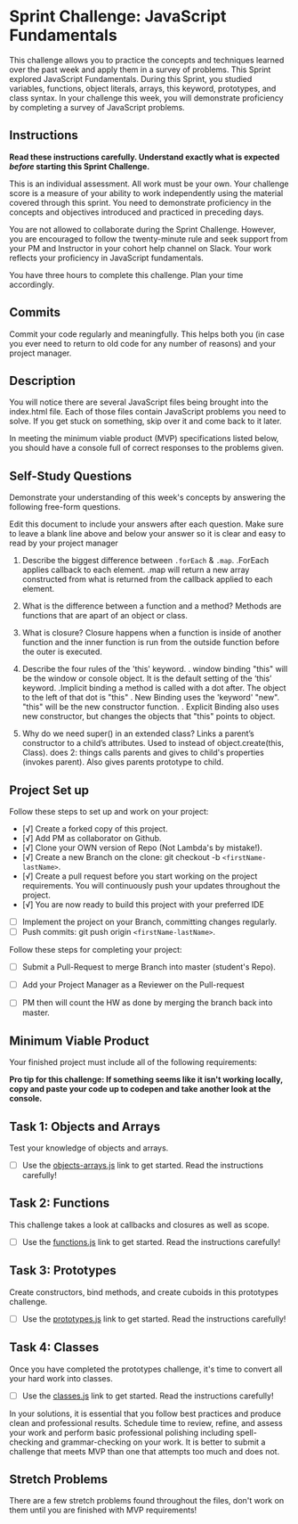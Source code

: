 # Sprint Challenge: JavaScript Fundamentals

This challenge allows you to practice the concepts and techniques learned over the past week and apply them in a survey of problems. This Sprint explored JavaScript Fundamentals. During this Sprint, you studied variables, functions, object literals, arrays, this keyword, prototypes, and class syntax. In your challenge this week, you will demonstrate proficiency by completing a survey of JavaScript problems.

## Instructions

**Read these instructions carefully. Understand exactly what is expected _before_ starting this Sprint Challenge.**

This is an individual assessment. All work must be your own. Your challenge score is a measure of your ability to work independently using the material covered through this sprint. You need to demonstrate proficiency in the concepts and objectives introduced and practiced in preceding days.

You are not allowed to collaborate during the Sprint Challenge. However, you are encouraged to follow the twenty-minute rule and seek support from your PM and Instructor in your cohort help channel on Slack. Your work reflects your proficiency in JavaScript fundamentals.

You have three hours to complete this challenge. Plan your time accordingly.

## Commits

Commit your code regularly and meaningfully. This helps both you (in case you ever need to return to old code for any number of reasons) and your project manager.

## Description

You will notice there are several JavaScript files being brought into the index.html file.  Each of those files contain JavaScript problems you need to solve.  If you get stuck on something, skip over it and come back to it later.

In meeting the minimum viable product (MVP) specifications listed below, you should have a console full of correct responses to the problems given.

## Self-Study Questions

Demonstrate your understanding of this week's concepts by answering the following free-form questions.

Edit this document to include your answers after each question. Make sure to leave a blank line above and below your answer so it is clear and easy to read by your project manager

1. Describe the biggest difference between `.forEach` & `.map`.
  .ForEach applies callback to each element.  .map will return a new array constructed from what is returned from the callback applied to each element.

2. What is the difference between a function and a method?
  Methods are functions that are apart of an object or class.

3. What is closure?
  Closure happens when a function is inside of another function and the inner function is run from the outside function before the outer is executed.

4. Describe the four rules of the 'this' keyword.
  . window binding "this" will be the window or console object. It is the default setting of the ‘this’ keyword.
  .Implicit binding a method is called with a dot after. The object to the left of that dot is "this"
  . New Binding uses the 'keyword' "new". "this" will be the new constructor function.
  . Explicit Binding also uses new constructor, but changes the objects that "this" points to object.


5. Why do we need super() in an extended class?
  Links a parent’s constructor to a child’s attributes. Used to instead of object.create(this, Class). does 2: things calls parents and gives to child's properties (invokes parent). Also gives parents prototype to child.

## Project Set up

Follow these steps to set up and work on your project:

- [√] Create a forked copy of this project.
- [√] Add PM as collaborator on Github.
- [√] Clone your OWN version of Repo (Not Lambda's by mistake!).
- [√] Create a new Branch on the clone: git checkout -b `<firstName-lastName>`.
- [√] Create a pull request before you start working on the project requirements.  You will continuously push your updates throughout the project.
- [√] You are now ready to build this project with your preferred IDE
- [ ] Implement the project on your Branch, committing changes regularly.
- [ ] Push commits: git push origin `<firstName-lastName>`.

Follow these steps for completing your project:

- [ ] Submit a Pull-Request to merge <firstName-lastName> Branch into master (student's  Repo).
- [ ] Add your Project Manager as a Reviewer on the Pull-request
- [ ] PM then will count the HW as done by  merging the branch back into master.


## Minimum Viable Product

Your finished project must include all of the following requirements:

**Pro tip for this challenge: If something seems like it isn't working locally, copy and paste your code up to codepen and take another look at the console.**

## Task 1: Objects and Arrays
Test your knowledge of objects and arrays.
* [ ] Use the [objects-arrays.js](challenges/objects-arrays.js) link to get started.  Read the instructions carefully!

## Task 2: Functions
This challenge takes a look at callbacks and closures as well as scope.
* [ ] Use the [functions.js](challenges/functions.js) link to get started. Read the instructions carefully!

## Task 3: Prototypes
Create constructors, bind methods, and create cuboids in this prototypes challenge.
* [ ] Use the [prototypes.js](challenges/prototypes.js) link to get started. Read the instructions carefully!

## Task 4: Classes
Once you have completed the prototypes challenge, it's time to convert all your hard work into classes.
* [ ] Use the [classes.js](challenges/classes.js) link to get started. Read the instructions carefully!

In your solutions, it is essential that you follow best practices and produce clean and professional results. Schedule time to review, refine, and assess your work and perform basic professional polishing including spell-checking and grammar-checking on your work. It is better to submit a challenge that meets MVP than one that attempts too much and does not.

## Stretch Problems

There are a few stretch problems found throughout the files, don't work on them until you are finished with MVP requirements!
